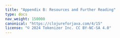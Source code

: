 ```yaml
---
title: "Appendix B: Resources and Further Reading"
type: docs
nav_weight: 150000
canonical: "https://clojureforjava.com/4/15"
license: "© 2024 Tokenizer Inc. CC BY-NC-SA 4.0"
---
```

